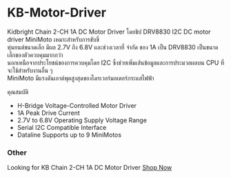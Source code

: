 # KB-Motor-Driver
Kidbright Chain 2-CH 1A DC Motor Driver โดยชิป DRV8830 I2C DC motor driver MiniMoto เหมาะสำหรับการขับขี่      
หุ่นยนต์ขนาดเล็ก มีผล 2.7V ถึง 6.8V และช่วงเวลาที่ จำกัด ของ 1A เป็น DRV8830 เป็นขนาดเล็กของตัวควบคุมมากกว่า       
นอกเหนือจากประโยชน์ของการควบคุมโดย I2C ซึ่งช่วยเพิ่มเส้นข้อมูลและการประมวลผลบน CPU ที่จะใช้สำหรับงานอื่น ๆ      
MiniMoto มีแรงดันเอาต์พุตสูงสุดของไดรเวอร์มอเตอร์กระแสไฟฟ้า
 

คุณสมบัติ

* H-Bridge Voltage-Controlled Motor Driver
* 1A Peak Drive Current
* 2.7V to 6.8V Operating Supply Voltage Range
* Serial I2C Compatible Interface
* Dataline Supports up to 9 MiniMotos

### Other 

Looking for KB Chain 2-CH 1A DC Motor Driver [Shop Now](https://www.kidbright.io/product-page/kb-chain-2-ch-1a-dc-motor-driver)
